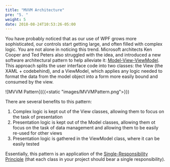 ```yaml
---
title: "MVVM Architecture"
pre: "5. "
weight: 5
date: 2018-08-24T10:53:26-05:00
---
```


You have probably noticed that as our use of WPF grows more sophisticated, our controls start getting large, and often filled with complex logic.  You are not alone in noticing this trend.  Microsoft architects Ken Cooper and Ted Peters also struggled with the idea, and introduced a new software architectural pattern to help alleviate it: [Model-View-ViewModel](https://en.wikipedia.org/wiki/Model%E2%80%93view%E2%80%93viewmodel).  This approach splits the user interface code into two classes: the View (the XAML + codebehind), and a ViewModel, which applies any logic needed to format the data from the model object into a form more easily bound and consumed by the view.

![MVVM Pattern]({{<static "images/MVVMPattern.png">}})

There are several benefits to this pattern:

1. Complex logic is kept out of the View classes, allowing them to focus on the task of presentation
2. Presentation logic is kept out of the Model classes, allowing them ot focus on the task of data management and allowing them to be easily re-used for other views
3. Presentation logic is gathered in the ViewModel class, where it can be easily tested

Essentially, this pattern is an application of the [Single-Responsibility Principle](https://en.wikipedia.org/wiki/Single-responsibility_principle) (that each class in your project should bear a single responsibility).